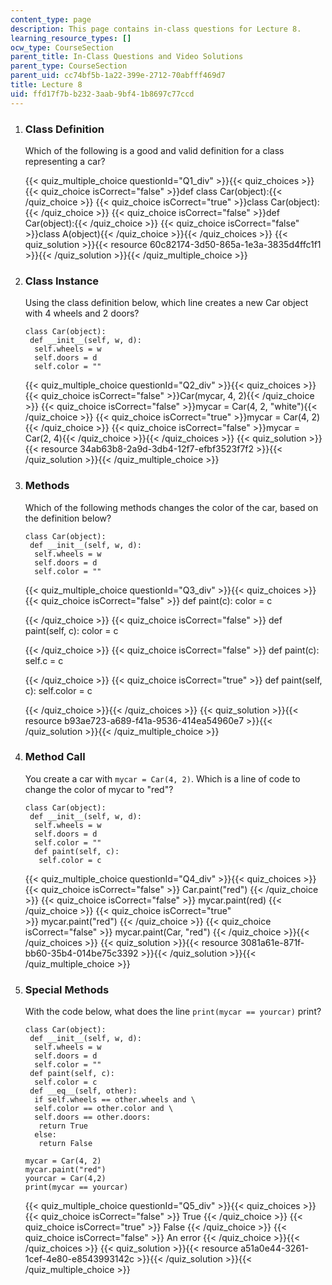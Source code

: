 ```yaml
---
content_type: page
description: This page contains in-class questions for Lecture 8.
learning_resource_types: []
ocw_type: CourseSection
parent_title: In-Class Questions and Video Solutions
parent_type: CourseSection
parent_uid: cc74bf5b-1a22-399e-2712-70abfff469d7
title: Lecture 8
uid: ffd17f7b-b232-3aab-9bf4-1b8697c77ccd
---
```

1.  ### Class Definition
    
      
    
    Which of the following is a good and valid definition for a class representing a car?
    
    {{< quiz_multiple_choice questionId="Q1_div" >}}{{< quiz_choices >}}{{< quiz_choice isCorrect="false" >}}def class Car(object):{{< /quiz_choice >}}
    {{< quiz_choice isCorrect="true" >}}class Car(object):{{< /quiz_choice >}}
    {{< quiz_choice isCorrect="false" >}}def Car(object):{{< /quiz_choice >}}
    {{< quiz_choice isCorrect="false" >}}class A(object){{< /quiz_choice >}}{{< /quiz_choices >}}
    {{< quiz_solution >}}{{< resource 60c82174-3d50-865a-1e3a-3835d4ffc1f1 >}}{{< /quiz_solution >}}{{< /quiz_multiple_choice >}}
  
3.  ### Class Instance
    
      
    
    Using the class definition below, which line creates a new Car object with 4 wheels and 2 doors?
    
    ```
    class Car(object):
     def __init__(self, w, d):
      self.wheels = w
      self.doors = d
      self.color = ""
    
    ```
    
    {{< quiz_multiple_choice questionId="Q2_div" >}}{{< quiz_choices >}}{{< quiz_choice isCorrect="false" >}}Car(mycar, 4, 2){{< /quiz_choice >}}
    {{< quiz_choice isCorrect="false" >}}mycar = Car(4, 2, "white"){{< /quiz_choice >}}
    {{< quiz_choice isCorrect="true" >}}mycar = Car(4, 2){{< /quiz_choice >}}
    {{< quiz_choice isCorrect="false" >}}mycar = Car(2, 4){{< /quiz_choice >}}{{< /quiz_choices >}}
    {{< quiz_solution >}}{{< resource 34ab63b8-2a9d-3db4-12f7-efbf3523f7f2 >}}{{< /quiz_solution >}}{{< /quiz_multiple_choice >}}
  
5.  ### Methods
    
      
    
    Which of the following methods changes the color of the car, based on the definition below?
    
    ```
    class Car(object):
     def __init__(self, w, d):
      self.wheels = w
      self.doors = d
      self.color = ""
    
    ```
    
    
    {{< quiz_multiple_choice questionId="Q3_div" >}}{{< quiz_choices >}}{{< quiz_choice isCorrect="false" >}}
     def paint(c):
     color = c
    
    {{< /quiz_choice >}}
    {{< quiz_choice isCorrect="false" >}}
    def paint(self, c):
     color = c
    
    {{< /quiz_choice >}}
    {{< quiz_choice isCorrect="false" >}}
    def paint(c):
     self.c = c
    
    {{< /quiz_choice >}}
    {{< quiz_choice isCorrect="true" >}}
    def paint(self, c):
     self.color = c
    
    {{< /quiz_choice >}}{{< /quiz_choices >}}
    {{< quiz_solution >}}{{< resource b93ae723-a689-f41a-9536-414ea54960e7 >}}{{< /quiz_solution >}}{{< /quiz_multiple_choice >}}
  
7.  ### Method Call
    
      
    
    You create a car with `mycar = Car(4, 2)`. Which is a line of code to change the color of mycar to "red"?
    
    ```
    class Car(object):
     def __init__(self, w, d):
      self.wheels = w
      self.doors = d
      self.color = ""
      def paint(self, c):
       self.color = c
    
    ```
    
    {{< quiz_multiple_choice questionId="Q4_div" >}}{{< quiz_choices >}}{{< quiz_choice isCorrect="false" >}}&nbsp;Car.paint("red")&nbsp;{{< /quiz_choice >}}
    {{< quiz_choice isCorrect="false" >}}&nbsp;mycar.paint(red)&nbsp;{{< /quiz_choice >}}
    {{< quiz_choice isCorrect="true" >}}&nbsp;mycar.paint("red")&nbsp;{{< /quiz_choice >}}
    {{< quiz_choice isCorrect="false" >}}&nbsp;mycar.paint(Car, "red")&nbsp;{{< /quiz_choice >}}{{< /quiz_choices >}}
    {{< quiz_solution >}}{{< resource 3081a61e-871f-bb60-35b4-014be75c3392 >}}{{< /quiz_solution >}}{{< /quiz_multiple_choice >}}
  
9.  ### Special Methods
    
      
    
    With the code below, what does the line `print(mycar == yourcar)` print?
    
    ```
    class Car(object):
     def __init__(self, w, d):
      self.wheels = w
      self.doors = d
      self.color = ""
     def paint(self, c):
      self.color = c
     def __eq__(self, other):
      if self.wheels == other.wheels and \
      self.color == other.color and \
      self.doors == other.doors:
       return True
      else:
       return False
    
    mycar = Car(4, 2)
    mycar.paint("red")
    yourcar = Car(4,2)
    print(mycar == yourcar)
    
    ```
    
    {{< quiz_multiple_choice questionId="Q5_div" >}}{{< quiz_choices >}}{{< quiz_choice isCorrect="false" >}}&nbsp;True&nbsp;{{< /quiz_choice >}}
    {{< quiz_choice isCorrect="true" >}}&nbsp;False&nbsp;{{< /quiz_choice >}}
    {{< quiz_choice isCorrect="false" >}}&nbsp;An error&nbsp;{{< /quiz_choice >}}{{< /quiz_choices >}}
    {{< quiz_solution >}}{{< resource a51a0e44-3261-1cef-4e80-e8543993142c >}}{{< /quiz_solution >}}{{< /quiz_multiple_choice >}}